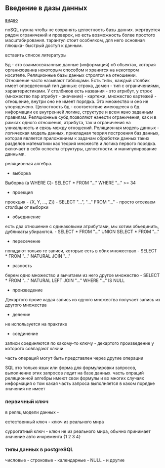 ## Введение в дазы данных

[ видео](https://www.youtube.com/watch?v=SfYaAQ9-RnE&list=PLrCZzMib1e9oOFQbuOgjKYbRUoA8zGKnj)

noSQL нужна чтобы не сохранять целостность базы данних. жертвуется рядом ограничений и проверок, но есть возможность более простого масштабирования. тарантул стоит особняком, для него основная плюшка- быстрый доступ к данным. 

<todo> вставить список литературы </todo>

Бд - это взаимосвязанные данные (информация) об обьектах, которая организованна некоторым способом и хранится на некотором носителе. Реляционные базы данных строятся на отношении. Отношение часто называют таблицами. Есть типы, каждый столбик имеет определенный тип данных: строка, домен - тип с ограничениями, характеристиками. У столбиков есть названия - это атрибут, у строк (множество пар атрибут - значение) - картежи, множество картежей - отношение, внутри оно не имеет порядка. Это множество и оно не упорядочено. Целостность бд - соответствие имеющееся в бд информации ее внутренней логике, структуре и всем явно заданным правилам. Реляционные субд позволяют нанести ограничения, как и в рамках одного отношения, атрибута, так и ограничения на уникальность и связь между отношений. Реляционная модель данных - логическая модель данных, прикладная теория построения баз данных, которая является приложением к задачам обработки данных таких разделов математики как теория множеств и логика первого порядка. включает в себя оспекты структуры, целостности. и манипулирование данными. 

реляционная алгебра. 

 - выборка
 
 Выборка (a WHERE   C)- SELECT * FROM "..." WHERE "..." >= 34
 
 - проекция 
 
 проекция - {X, Y, ..., Z}) - SELECT "...", "..." FROM "..." - просто отсекаем столбцы от выборки
 
 - обьединение 
 
 есть два отношение с одинаковыми атрибутами, мы хотим обьединить, дубликаты убираются. - SELECT * FROM "..." UNION SELECT * FROM "..."
 
 - пересечение 
 
 попадают только те записи, которые есть в обих множествах - SELECT * FROM "..." NATURAL JOIN "..."
 
 - разность 
 
 берем одно множество и вычитаем из него другое множество - SELECT * FROM "..." NATURAL LEFT JOIN "..." WHERE "..." IS NULL
 
 - произведение 
 
 Декартого проие кадая запись из одного множества получает запись из другого множества
 
 - деление 
 
 не используется на практике
 
 - соединение
 
 записи соединяются по какому-то ключу - декартого произведение у которого совпадают ключи
 
 часть операций могут быть представлен через другие операции
 
 SQL это только язык или форма для формулировки запросов, выполнение этих запросов ледит на базе данных. часть опраций реляционной алгебры имеют свои формулы и во многих случаях информация о том какая часть запроса выполняется в каком порядке значения не имеет
 
 ### первичный ключ
 
 в реляц модели данных - 
 
 естественный ключ - ключ из реального мира
 
 суррогатный ключ - ключ не из реального мира, обычно принимает значение авто инкремента {1 2 3 4}

### типы данных в postgreSQL 

числовые - строковые  - календарные - NULL - и другие
